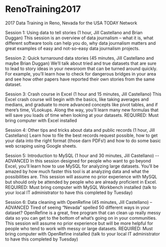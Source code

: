 # RenoTraining2017
2017 Data Training in Reno, Nevada for the USA TODAY Network


Session 1: Using data to tell stories (1 hour, Jill Castellano and Brian Duggan)
This session is an overview of data journalism – what it is, what different software tools can help you do, why data journalism matters and great examples of easy and not-so-easy data journalism projects.
 
Session 2: Quick turnaround data stories (45 minutes, Jill Castellano and maybe Brian Duggan)
We’ll talk about tried and true datasets that are sure to lead to story ideas in your newsroom that can be turned around quickly. For example, you’ll learn how to check for dangerous bridges in your area and see how other papers have reported their own stories from the same dataset.
 
Session 3: Crash course in Excel (1 hour and 15 minutes, Jill Castellano)
This Excel crash course will begin with the basics, like taking averages and medians, and graduate to more advanced concepts like pivot tables, and if there’s time, VLookups. Along the way, you’ll learn many new formulas that will save you loads of time when looking at your datasets.
REQUIRED: Must bring computer with Excel installed
 
Session 4: Other tips and tricks about data and public records (1 hour, Jill Castellano)
Learn how to file the best records request possible, how to get your data into the right format (those darn PDFs!) and how to do some basic web scraping using Google sheets.
 
Session 5: Introduction to MySQL (1 hour and 30 minutes, Jill Castellano) -- ADVANCED
In this session designed for people who want to go beyond Excel, you’ll learn how to use MySQL for analyzing large datasets. You’ll be amazed by how much faster this tool is at analyzing data and what the possibilities are. This session will assume no prior experience with MySQL but should only be attended by people who are already proficient in Excel.   
REQUIRED: Must bring computer with MySQL Workbench installed (talk to your local IT administrator to have this completed by Tuesday)
 
Session 6: Data cleaning with OpenRefine (45 minutes, Jill Castellano) – ADVANCED
Tired of seeing “Nevada” spelled 50 different ways in your dataset? OpenRefine is a great, free program that can clean up really messy data so you can get to the bottom of what’s going on in your communities. This session will assume no prior experience but will be more helpful for people who tend to work with messy or large datasets.
REQUIRED: Must bring computer with OpenRefine installed (talk to your local IT administrator to have this completed by Tuesday)
